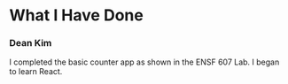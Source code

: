 # What I Have Done
### Dean Kim
I completed the basic counter app as shown in the ENSF 607 Lab. I began to learn React.
